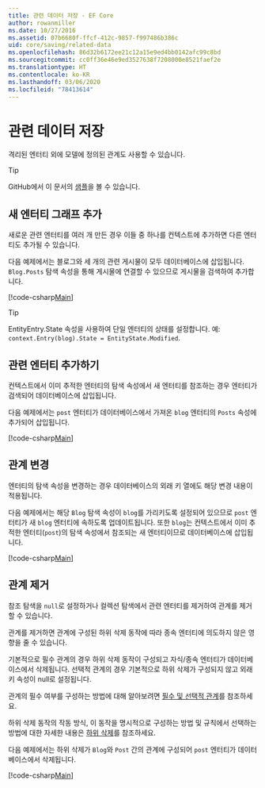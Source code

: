 ```yaml
---
title: 관련 데이터 저장 - EF Core
author: rowanmiller
ms.date: 10/27/2016
ms.assetid: 07b6680f-ffcf-412c-9857-f997486b386c
uid: core/saving/related-data
ms.openlocfilehash: 86d32b6172ee21c12a15e9ed4bb0142afc99c8bd
ms.sourcegitcommit: cc0ff36e46e9ed3527638f7208000e8521faef2e
ms.translationtype: HT
ms.contentlocale: ko-KR
ms.lasthandoff: 03/06/2020
ms.locfileid: "78413614"
---
```

# <a name="saving-related-data"></a>관련 데이터 저장

격리된 엔터티 외에 모델에 정의된 관계도 사용할 수 있습니다.

> [!TIP]  
> GitHub에서 이 문서의 [샘플](https://github.com/dotnet/EntityFramework.Docs/tree/master/samples/core/Saving/RelatedData/)을 볼 수 있습니다.

## <a name="adding-a-graph-of-new-entities"></a>새 엔터티 그래프 추가

새로운 관련 엔터티를 여러 개 만든 경우 이들 중 하나를 컨텍스트에 추가하면 다른 엔터티도 추가될 수 있습니다.

다음 예제에서는 블로그와 세 개의 관련 게시물이 모두 데이터베이스에 삽입됩니다. `Blog.Posts` 탐색 속성을 통해 게시물에 연결할 수 있으므로 게시물을 검색하여 추가합니다.

[!code-csharp[Main](../../../samples/core/Saving/RelatedData/Sample.cs#AddingGraphOfEntities)]

> [!TIP]  
> EntityEntry.State 속성을 사용하여 단일 엔터티의 상태를 설정합니다. 예: `context.Entry(blog).State = EntityState.Modified`.

## <a name="adding-a-related-entity"></a>관련 엔터티 추가하기

컨텍스트에서 이미 추적한 엔터티의 탐색 속성에서 새 엔터티를 참조하는 경우 엔터티가 검색되어 데이터베이스에 삽입됩니다.

다음 예제에서는 `post` 엔터티가 데이터베이스에서 가져온 `blog` 엔터티의 `Posts` 속성에 추가되어 삽입됩니다.

[!code-csharp[Main](../../../samples/core/Saving/RelatedData/Sample.cs#AddingRelatedEntity)]

## <a name="changing-relationships"></a>관계 변경

엔터티의 탐색 속성을 변경하는 경우 데이터베이스의 외래 키 열에도 해당 변경 내용이 적용됩니다.

다음 예제에서는 해당 `Blog` 탐색 속성이 `blog`를 가리키도록 설정되어 있으므로 `post` 엔터티가 새 `blog` 엔터티에 속하도록 업데이트됩니다. 또한 `blog`는 컨텍스트에서 이미 추적한 엔터티(`post`)의 탐색 속성에서 참조되는 새 엔터티이므로 데이터베이스에 삽입됩니다.

[!code-csharp[Main](../../../samples/core/Saving/RelatedData/Sample.cs#ChangingRelationships)]

## <a name="removing-relationships"></a>관계 제거

참조 탐색을 `null`로 설정하거나 컬렉션 탐색에서 관련 엔터티를 제거하여 관계를 제거할 수 있습니다.

관계를 제거하면 관계에 구성된 하위 삭제 동작에 따라 종속 엔터티에 의도하지 않은 영향을 줄 수 있습니다.

기본적으로 필수 관계의 경우 하위 삭제 동작이 구성되고 자식/종속 엔터티가 데이터베이스에서 삭제됩니다. 선택적 관계의 경우 기본적으로 하위 삭제가 구성되지 않고 외래 키 속성이 null로 설정됩니다.

관계의 필수 여부를 구성하는 방법에 대해 알아보려면 [필수 및 선택적 관계](../modeling/relationships.md#required-and-optional-relationships)를 참조하세요.

하위 삭제 동작의 작동 방식, 이 동작을 명시적으로 구성하는 방법 및 규칙에서 선택하는 방법에 대한 자세한 내용은 [하위 삭제](cascade-delete.md)를 참조하세요.

다음 예제에서는 하위 삭제가 `Blog`와 `Post` 간의 관계에 구성되어 `post` 엔터티가 데이터베이스에서 삭제됩니다.

[!code-csharp[Main](../../../samples/core/Saving/RelatedData/Sample.cs#RemovingRelationships)]
